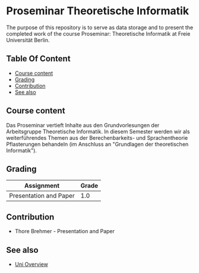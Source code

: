 # Proseminar Theoretische Informatik


The purpose of this repository is to serve as data storage and to present the completed work of the course Proseminar: Theoretische Informatik at Freie Universität Berlin.

## Table Of Content

- [Course content](#course-content)
- [Grading](#grading)
- [Contribution](#contribution)
- [See also](#see-also)


## Course content

Das Proseminar vertieft Inhalte aus den Grundvorlesungen der Arbeitsgruppe Theoretische Informatik. In diesem Semester werden wir als weiterführendes Themen aus der Berechenbarkeits- und Sprachentheorie Pflasterungen behandeln (im Anschluss an "Grundlagen der theoretischen Informatik").



## Grading

| Assignment  | Grade |
| ------------- | ------------- |
| Presentation and Paper  | 1.0  |




## Contribution

* Thore Brehmer - Presentation and Paper
  
## See also
* [Uni Overview](https://github.com/thob97/uni_overview.git)

